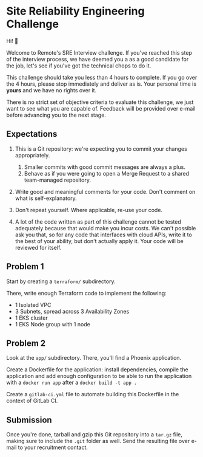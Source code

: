 # Site Reliability Engineering Challenge

Hi! :wave:

Welcome to Remote's SRE Interview challenge. If you've reached this step of the interview process, we have deemed you a as a good candidate for the job, let's see if you've got the technical chops to do it.

This challenge should take you less than 4 hours to complete. If you go over the 4 hours, please stop immediately and deliver as is. Your personal time is **yours** and we have no rights over it.

There is no strict set of objective criteria to evaluate this challenge, we just want to see what you are capable of. Feedback will be provided over e-mail before advancing you to the next stage.

## Expectations

1. This is a Git repository: we're expecting you to commit your changes appropriately.
    1. Smaller commits with good commit messages are always a plus.
    2. Behave as if you were going to open a Merge Request to a shared team-managed repository.

2. Write good and meaningful comments for your code. Don't comment on what is self-explanatory.

3. Don't repeat yourself. Where applicable, re-use your code.

4. A lot of the code written as part of this challenge cannot be tested adequately because that would make you incur costs. We can't possible ask you that, so for any code that interfaces with cloud APIs, write it to the best of your ability, but don't actually apply it. Your code will be reviewed for itself.

## Problem 1
Start by creating a `terraform/` subdirectory.

There, write enough Terraform code to implement the following:

- 1 Isolated VPC
- 3 Subnets, spread across 3 Availability Zones
- 1 EKS cluster
- 1 EKS Node group with 1 node

## Problem 2
Look at the `app/` subdirectory. There, you'll find a Phoenix application.

Create a Dockerfile for the application: install dependencies, compile the application and add enough configuration to be able to run the application with a `docker run app` after a `docker build -t app .`

Create a `gitlab-ci.yml` file to automate building this Dockerfile in the context of GitLab CI.

## Submission
Once you're done, tarball and gzip this Git repository into a `tar.gz` file, making sure to include the `.git` folder as well. Send the resulting file over e-mail to your recruitment contact. 
